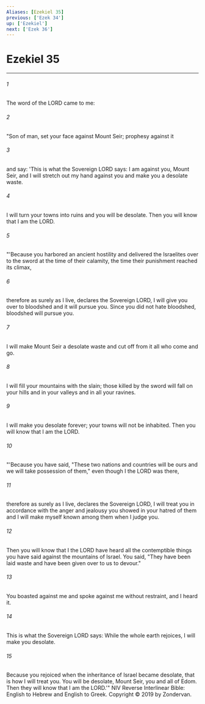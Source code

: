 ```yaml
---
Aliases: [Ezekiel 35]
previous: ['Ezek 34']
up: ['Ezekiel']
next: ['Ezek 36']
---
```

# Ezekiel 35

***


###### 1 
The word of the LORD came to me: 

###### 2 
"Son of man, set your face against Mount Seir; prophesy against it 

###### 3 
and say: 'This is what the Sovereign LORD says: I am against you, Mount Seir, and I will stretch out my hand against you and make you a desolate waste. 

###### 4 
I will turn your towns into ruins and you will be desolate. Then you will know that I am the LORD. 

###### 5 
"'Because you harbored an ancient hostility and delivered the Israelites over to the sword at the time of their calamity, the time their punishment reached its climax, 

###### 6 
therefore as surely as I live, declares the Sovereign LORD, I will give you over to bloodshed and it will pursue you. Since you did not hate bloodshed, bloodshed will pursue you. 

###### 7 
I will make Mount Seir a desolate waste and cut off from it all who come and go. 

###### 8 
I will fill your mountains with the slain; those killed by the sword will fall on your hills and in your valleys and in all your ravines. 

###### 9 
I will make you desolate forever; your towns will not be inhabited. Then you will know that I am the LORD. 

###### 10 
"'Because you have said, "These two nations and countries will be ours and we will take possession of them," even though I the LORD was there, 

###### 11 
therefore as surely as I live, declares the Sovereign LORD, I will treat you in accordance with the anger and jealousy you showed in your hatred of them and I will make myself known among them when I judge you. 

###### 12 
Then you will know that I the LORD have heard all the contemptible things you have said against the mountains of Israel. You said, "They have been laid waste and have been given over to us to devour." 

###### 13 
You boasted against me and spoke against me without restraint, and I heard it. 

###### 14 
This is what the Sovereign LORD says: While the whole earth rejoices, I will make you desolate. 

###### 15 
Because you rejoiced when the inheritance of Israel became desolate, that is how I will treat you. You will be desolate, Mount Seir, you and all of Edom. Then they will know that I am the LORD.'" NIV Reverse Interlinear Bible: English to Hebrew and English to Greek. Copyright © 2019 by Zondervan.
